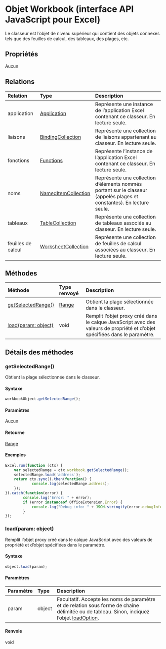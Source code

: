 # <a name="workbook-object-(javascript-api-for-excel)"></a>Objet Workbook (interface API JavaScript pour Excel)

Le classeur est l’objet de niveau supérieur qui contient des objets connexes tels que des feuilles de calcul, des tableaux, des plages, etc.

## <a name="properties"></a>Propriétés

Aucun

## <a name="relationships"></a>Relations
| Relation | Type   |Description|
|:---------------|:--------|:----------|
|application|[Application](application.md)|Représente une instance de l’application Excel contenant ce classeur. En lecture seule.|
|liaisons|[BindingCollection](bindingcollection.md)|Représente une collection de liaisons appartenant au classeur. En lecture seule.|
|fonctions|[Functions](functions.md)|Représente l’instance de l’application Excel contenant ce classeur. En lecture seule.|
|noms|[NamedItemCollection](nameditemcollection.md)|Représente une collection d’éléments nommés portant sur le classeur (appelés plages et constantes). En lecture seule.|
|tableaux|[TableCollection](tablecollection.md)|Représente une collection de tableaux associés au classeur. En lecture seule.|
|feuilles de calcul|[WorksheetCollection](worksheetcollection.md)|Représente une collection de feuilles de calcul associées au classeur. En lecture seule.|

## <a name="methods"></a>Méthodes

| Méthode           | Type renvoyé    |Description|
|:---------------|:--------|:----------|
|[getSelectedRange()](#getselectedrange)|[Range](range.md)|Obtient la plage sélectionnée dans le classeur.|
|[load(param: object)](#loadparam-object)|void|Remplit l’objet proxy créé dans le calque JavaScript avec des valeurs de propriété et d’objet spécifiées dans le paramètre.|

## <a name="method-details"></a>Détails des méthodes


### <a name="getselectedrange()"></a>getSelectedRange()
Obtient la plage sélectionnée dans le classeur.

#### <a name="syntax"></a>Syntaxe
```js
workbookObject.getSelectedRange();
```

#### <a name="parameters"></a>Paramètres
Aucun

#### <a name="returns"></a>Retourne
[Range](range.md)

#### <a name="examples"></a>Exemples

```js
Excel.run(function (ctx) { 
    var selectedRange = ctx.workbook.getSelectedRange();
    selectedRange.load('address');
    return ctx.sync().then(function() {
            console.log(selectedRange.address);
    });
}).catch(function(error) {
        console.log("Error: " + error);
        if (error instanceof OfficeExtension.Error) {
            console.log("Debug info: " + JSON.stringify(error.debugInfo));
        }
});
```
### <a name="load(param:-object)"></a>load(param: object)
Remplit l’objet proxy créé dans le calque JavaScript avec des valeurs de propriété et d’objet spécifiées dans le paramètre.

#### <a name="syntax"></a>Syntaxe
```js
object.load(param);
```

#### <a name="parameters"></a>Paramètres
| Paramètre    | Type   |Description|
|:---------------|:--------|:----------|
|param|object|Facultatif. Accepte les noms de paramètre et de relation sous forme de chaîne délimitée ou de tableau. Sinon, indiquez l’objet [loadOption](loadoption.md).|

#### <a name="returns"></a>Renvoie
void
